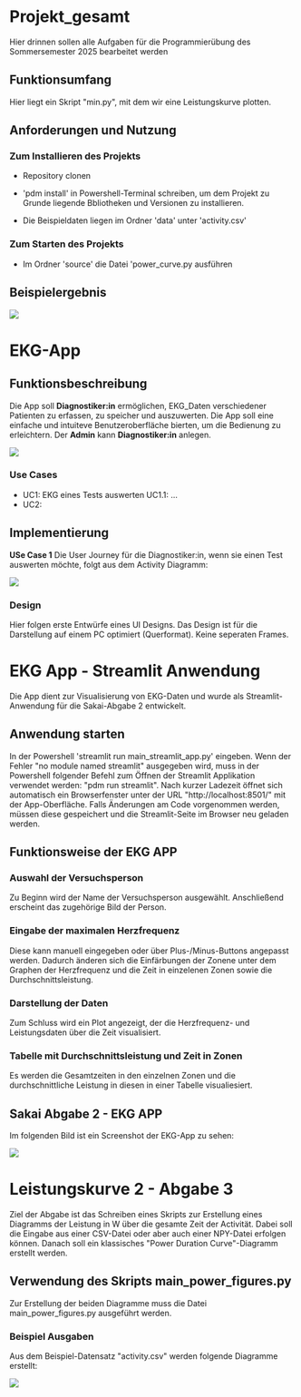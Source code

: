 # Projekt_gesamt

Hier drinnen sollen alle Aufgaben für die Programmierübung des Sommersemester 2025 bearbeitet werden


## Funktionsumfang
Hier liegt ein Skript "min.py", mit dem wir eine Leistungskurve plotten.

## Anforderungen und Nutzung

### Zum Installieren des Projekts
- Repository clonen
- 'pdm install' in Powershell-Terminal schreiben, um dem Projekt zu Grunde liegende Bbliotheken und Versionen zu installieren.

- Die Beispieldaten liegen im Ordner 'data' unter 'activity.csv'

### Zum Starten des Projekts
- Im Ordner 'source' die Datei 'power_curve.py ausführen


## Beispielergebnis
![](figures/power_curve.png)

# EKG-App

## Funktionsbeschreibung
Die App soll __Diagnostiker:in__ ermöglichen, EKG_Daten verschiedener Patienten zu erfassen, zu speicher und auszuwerten. Die App soll eine einfache und intuiteve Benutzeroberfläche bierten, um die Bedienung zu erleichtern.
Der __Admin__ kann __Diagnostiker:in__ anlegen.

![](.docs/UML-Diagramm_UseCases.png)

### Use Cases
- UC1: EKG eines Tests auswerten
    UC1.1: ...
- UC2:

## Implementierung
__USe Case 1__ Die User Journey für die Diagnostiker:in, wenn sie einen Test auswerten möchte, folgt aus dem Activity Diagramm:

![](.docs/ekg_data._acticitydiagramm.svg)

### Design

Hier folgen erste Entwürfe eines UI Designs. Das Design ist für die Darstellung auf einem PC optimiert (Querformat). Keine seperaten Frames.

# EKG App - Streamlit Anwendung
Die App dient zur Visualisierung von EKG-Daten und wurde als Streamlit-Anwendung für die Sakai-Abgabe 2 entwickelt.

## Anwendung starten
In der Powershell 'streamlit run main_streamlit_app.py' eingeben.
Wenn der Fehler "no module named streamlit" ausgegeben wird, muss in der Powershell folgender Befehl zum Öffnen der Streamlit Applikation verwendet werden: "pdm run streamlit".
Nach kurzer Ladezeit öffnet sich automatisch ein Browserfenster unter der URL "http://localhost:8501/" mit der App-Oberfläche. Falls Änderungen am Code vorgenommen werden, müssen diese gespeichert und die Streamlit-Seite im Browser neu geladen werden.


## Funktionsweise der EKG APP

### Auswahl der Versuchsperson
Zu Beginn wird der Name der Versuchsperson ausgewählt. Anschließend erscheint das zugehörige Bild der Person.

### Eingabe der maximalen Herzfrequenz
Diese kann manuell eingegeben oder über Plus-/Minus-Buttons angepasst werden.
Dadurch änderen sich die Einfärbungen der Zonene unter dem Graphen der Herzfrequenz und die Zeit in einzelenen Zonen sowie die Durchschnittsleistung.

### Darstellung der Daten
Zum Schluss wird ein Plot angezeigt, der die Herzfrequenz- und Leistungsdaten über die Zeit visualisiert.

### Tabelle mit Durchschnittsleistung und Zeit in Zonen
Es werden die Gesamtzeiten in den einzelnen Zonen und die durchschnittliche Leistung in diesen in einer Tabelle visualiesiert.

## Sakai Abgabe 2 - EKG APP
Im folgenden Bild ist ein Screenshot der EKG-App zu sehen:

![](figures\screenshot_app.png)


# Leistungskurve 2 - Abgabe 3
Ziel der Abgabe ist das Schreiben eines Skripts zur Erstellung eines Diagramms der Leistung in W über die gesamte Zeit der Activität.
Dabei soll die Eingabe aus einer CSV-Datei oder aber auch einer NPY-Datei erfolgen können.
Danach soll ein klassisches "Power Duration Curve"-Diagramm erstellt werden.

## Verwendung des Skripts main_power_figures.py
Zur Erstellung der beiden Diagramme muss die Datei main_power_figures.py ausgeführt werden.

### Beispiel Ausgaben
Aus dem Beispiel-Datensatz "activity.csv" werden folgende Diagramme erstellt:

![](figures\screenshot_leistungskurve2.png)